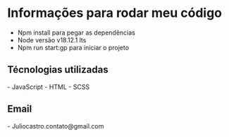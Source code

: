 <h1>Informações para rodar meu código</h1>

- Npm install para pegar as dependências
- Node versão v18.12.1 lts
- Npm run start:gp para iniciar o projeto


<h2>Técnologias utilizadas</h2>
- JavaScript
- HTML
- SCSS

<h2>Email</h2>
- Juliocastro.contato@gmail.com
